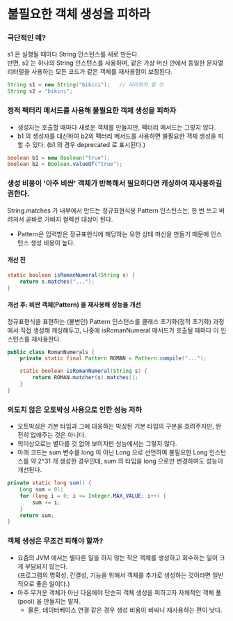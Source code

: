 # 불필요한 객체 생성을 피하라

### 극단적인 예?
s1 은 실행될 때마다 String 인스턴스를 새로 만든다.   
반면, s2 는 하나의 String 인스턴스를 사용하며, 같은 가상 머신 안에서 동일한 문자열 리터럴을 사용하는 모든 코드가 같은 객체를 재사용함이 보장된다.
``` java
String s1 = new String("bikini");   // 따라하지 말 것
String s2 = "bikini";
```

### 정적 팩터리 메서드를 사용해 불필요한 객체 생성을 피하자
* 생성자는 호출할 때마다 새로운 객체를 만들지만, 팩터리 메서드는 그렇지 않다.   
* b1 의 생성자를 대신하여 b2의 팩터리 메서드를 사용하면 불필요한 객체 생성을 피할 수 있다. (b1 의 경우 deprecated 로 표시된다.) 
``` java
boolean b1 = new Boolean("true");
boolean b2 = Boolean.valueOf("true");
```

### 생성 비용이 '아주 비싼' 객체가 반복해서 필요하다면 캐싱하여 재사용하길 권한다.
String.matches 가 내부에서 만드는 정규표현식용 Pattern 인스턴스는, 한 번 쓰고 버려져서 곧바로 가비지 컬렉션 대상이 된다.  
* Pattern은 입력받은 정규표현식에 해당하는 유한 상태 머신을 만들기 때문에 인스턴스 생성 비용이 높다.

#### 개선 전
```java
static boolean isRomanNumeral(String s) {
    return s.matches("...");
}
``` 

#### **개선 후: 비싼 객체(Pattern) 을 재사용해 성능을 개선**
정규표현식을 표현하는 (불변인) Pattern 인스턴스를 클래스 초기화(정적 초기화) 과정에서 직접 생성해 캐싱해두고, 나중에 isRomanNumeral 메서드가 호출될 때마다 이 인스턴스를 재사용한다.
```java
public class RomanNumerals {
    private static final Pattern ROMAN = Pattern.compile("...");

    static boolean isRomanNumeral(String s) {
        return ROMAN.matcher(s).matches();
    }
}
```

### 의도치 않은 오토박싱 사용으로 인한 성능 저하
* 오토박싱은 기본 타입과 그에 대응하는 박싱된 기본 타입의 구분을 흐려주지만, 완전히 없애주는 것은 아니다.
* 의미상으로는 별다를 것 없어 보이지만 성능에서는 그렇지 않다.
* 아래 코드는 sum 변수를 long 이 아닌 Long 으로 선언하여 불필요한 Long 인스턴스를 약 2^31 개 생성한 경우인데, sum 의 타입을 long 으로만 변경하여도 성능이 개선된다.
```java
private static long sum() {
    Long sum = 0l;
    for (long i = 0; i <= Integer.MAX_VALUE; i++) {
        sum += i;
    }
    return sum;
}
```


### 객체 생성은 무조건 피해야 할까?
* 요즘의 JVM 에서는 별다른 일을 하지 않는 작은 객체를 생성하고 회수하는 일이 크게 부담되지 않는다.  
  (프로그램의 명확성, 간결성, 기능을 위해서 객체를 추가로 생성하는 것이라면 일반적으로 좋은 일이다.)
* 아주 무거운 객체가 아닌 다음에야 단순히 객체 생성을 피하고자 자체적인 객체 풀(pool) 을 만들지는 말자.   
  - 물론, 데이터베이스 연결 같은 경우 생성 비용이 비싸니 재사용하는 편이 낫다.  